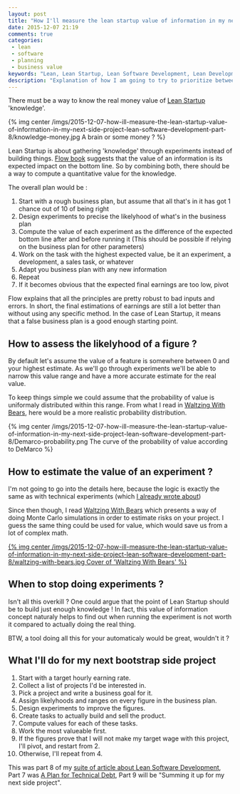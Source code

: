 ```yaml
---
layout: post
title: "How I'll measure the lean startup value of information in my next side project (Lean Software Development Part 8)"
date: 2015-12-07 21:19
comments: true
categories:
 - lean
 - software
 - planning
 - business value
keywords: "Lean, Lean Startup, Lean Software Development, Lean Development"
description: "Explanation of how I am going to try to prioritize between Lean Startup experiments and other activities"
---
```

There must be a way to know the real money value of [Lean Startup](http://theleanstartup.com/) 'knowledge'.

{% img center /imgs/2015-12-07-how-ill-measure-the-lean-startup-value-of-information-in-my-next-side-project-lean-software-development-part-8/knowledge-money.jpg A brain or some money ? %}

Lean Startup is about gathering 'knowledge' through experiments instead of building things. [Flow book](http://www.amazon.com/Principles-Product-Development-Flow-Generation/dp/1935401009/ref=sr_1_3?ie=UTF8&qid=1450068976&sr=8-3&keywords=lean+product+development) suggests that the value of an information is its expected impact on the bottom line. So by combining both, there should be a way to compute a quantitative value for the knowledge.

The overall plan would be :

1. Start with a rough business plan, but assume that all that's in it has got 1 chance out of 10 of being right
2. Design experiments to precise the likelyhood of what's in the business plan
3. Compute the value of each experiment as the difference of the expected bottom line after and before running it (This should be possible if relying on the business plan for other parameters)
4. Work on the task with the highest expected value, be it an experiment, a development, a sales task, or whatever
4. Adapt you business plan with any new information
5. Repeat
6. If it becomes obvious that the expected final earnings are too low, pivot

Flow explains that all the principles are pretty robust to bad inputs and errors. In short, the final estimations of earnings are still a lot better than without using any specific method. In the case of Lean Startup, it means that a false business plan is a good enough starting point.

## How to assess the likelyhood of a figure ?

By default let's assume the value of a feature is somewhere between 0 and your highest estimate. As we'll go through experiments we'll be able to narrow this value range and have a more accurate estimate for the real value.

To keep things simple we could assume that the probability of value is uniformaly distributed within this range. From what I read in [Waltzing With Bears](http://www.amazon.com/Waltzing-Bears-Managing-Software-Projects/dp/0932633609/ref=sr_1_1?ie=UTF8&qid=1449901015&sr=8-1&keywords=waltzing+with+bears), here would be a more realistic probability distribution.

{% img center /imgs/2015-12-07-how-ill-measure-the-lean-startup-value-of-information-in-my-next-side-project-lean-software-development-part-8/Demarco-probability.png The curve of the probability of value according to DeMarco %}

## How to estimate the value of an experiment ?

I'm not going to go into the details here, because the logic is exactly the same as with technical experiments (which [I already wrote about](/measure-the-business-value-of-your-spikes-and-take-high-payoff-risks-lean-software-development-part-4/))

Since then though, I read [Waltzing With Bears](http://www.amazon.com/Waltzing-Bears-Managing-Software-Projects/dp/0932633609/ref=sr_1_1?ie=UTF8&qid=1449901015&sr=8-1&keywords=waltzing+with+bears) which presents a way of doing Monte Carlo simulations in order to estimate risks on your project. I guess the same thing could be used for value, which would save us from a lot of complex math.

[{% img center /imgs/2015-12-07-how-ill-measure-the-lean-startup-value-of-information-in-my-next-side-project-lean-software-development-part-8/waltzing-with-bears.jpg Cover of 'Waltzing With Bears' %}](http://www.amazon.com/Waltzing-Bears-Managing-Software-Projects/dp/0932633609/ref=sr_1_1?ie=UTF8&qid=1449901015&sr=8-1&keywords=waltzing+with+bears)

## When to stop doing experiments ?

Isn't all this overkill ? One could argue that the point of Lean Startup should be to build just enough knowledge ! In fact, this value of information concept naturaly helps to find out when running the experiment is not worth it compared to actually doing the real thing.

BTW, a tool doing all this for your automaticaly would be great, wouldn't it ?

## What I'll do for my next bootstrap side project

1. Start with a target hourly earning rate.
2. Collect a list of projects I'd be interested in.
3. Pick a project and write a business goal for it.
4. Assign likelyhoods and ranges on every figure in the business plan.
5. Design experiments to improve the figures.
6. Create tasks to actually build and sell the product.
7. Compute values for each of these tasks.
8. Work the most valueable first.
9. If the figures prove that I will not make my target wage with this project, I'll pivot, and restart from 2.
10. Otherwise, I'll repeat from 4.

This was part 8 of my [suite of article about Lean Software Development](/the-flow-book-summary-lean-software-development_part_1/), Part 7 was [A Plan for Technical Debt](/a-plan-for-technical-debt-lean-software-development-part-7/), Part 9 will be "Summing it up for my next side project".
